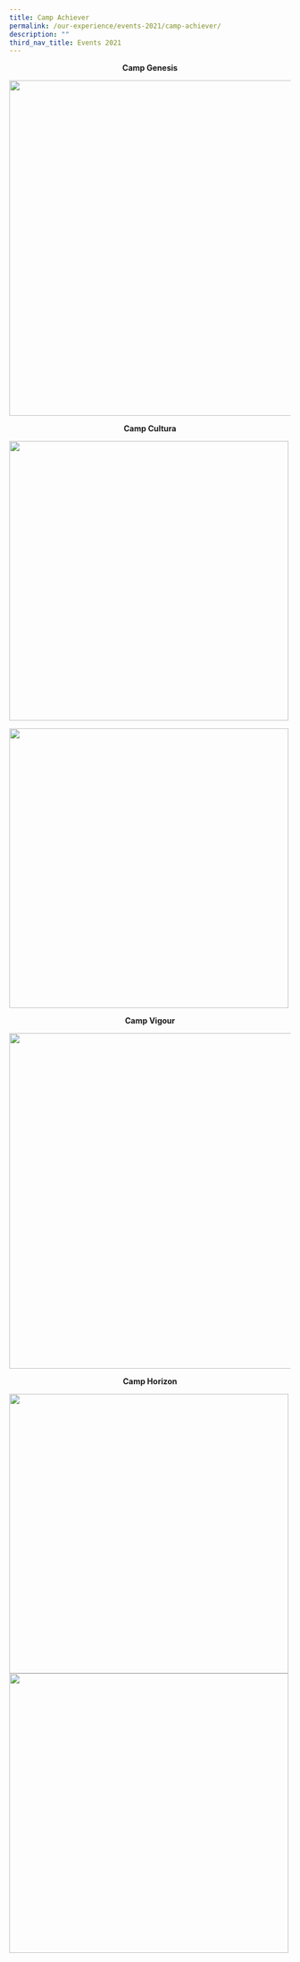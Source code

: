 ```yaml
---
title: Camp Achiever
permalink: /our-experience/events-2021/camp-achiever/
description: ""
third_nav_title: Events 2021
---
```

<p style="text-align: center"><strong>Camp Genesis</strong></p>
<img src="/images/achiever1.png" 
         style="width:600px"
	/>
<br>
<p style="text-align: center"><strong>Camp Cultura</strong></p>
<img src="/images/achiever2.png" 
         style="width:500px"
	/>
<br>

<img src="/images/achiever3.png" 
         style="width:500px"
	/>
<br>
<p style="text-align: center"><strong>Camp Vigour</strong></p>
<img src="/images/achiever4.png" 
         style="width:600px"
	/>
<br>

<p style="text-align: center"><strong>Camp Horizon</strong></p>
<img src="/images/achiever5.png" 
         style="width:500px"
	/>
<br>
<img src="/images/achiever6.png" 
         style="width:500px"
	/>
<br>
